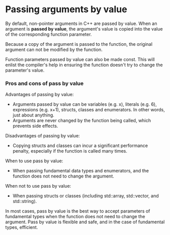 # Passing arguments by value

By default, non-pointer arguments in C++ are passed by value. When an argument is **passed by value**, the argument's value is copied into the value of the corresponding function parameter.

Because a copy of the argument is passed to the function, the original argument can not be modified by the function.

Function parameters passed by value can also be made const. This will enlist the compiler's help in ensuring the function doesn't try to change the parameter's value.

### Pros and cons of pass by value

Advantages of passing by value:

* Arguments passed by value can be variables (e.g. x), literals (e.g. 6), expressions (e.g. x+1), structs, classes and enumerators. In other words, just about anything.
* Arguments are never changed by the function being called, which prevents side effects.

Disadvantages of passing by value:

* Copying structs and classes can incur a significant performance penalty, especially if the function is called many times.

When to use pass by value:

* When passing fundamental data types and enumerators, and the function does not need to change the argument.

When not to use pass by value:

* When passing structs or classes (including std::array, std::vector, and std::string).

In most cases, pass by value is the best way to accept parameters of fundamental types when the function does not need to change the argument. Pass by value is flexible and safe, and in the case of fundamental types, efficient.

